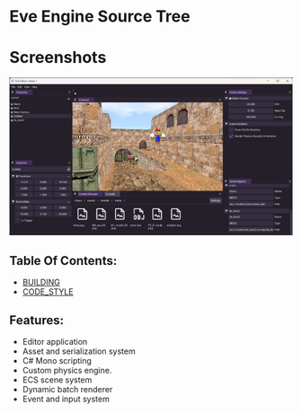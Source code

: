 # Eve Engine Source Tree

# Screenshots

![Editor](.github/editor.png)

## Table Of Contents:
  - [BUILDING](./BUILDING.md)
  - [CODE_STYLE](./CODE_STYLE.md)

## Features:
- Editor application
- Asset and serialization system
- C# Mono scripting
- Custom physics engine.
- ECS scene system
- Dynamic batch renderer
- Event and input system